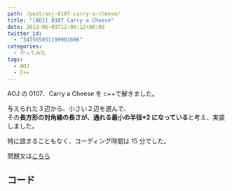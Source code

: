 ```yaml
---
path: /post/aoj-0107-carry-a-cheese/
title: "[AOJ] 0107 Carry a Cheese"
date: 2013-06-09T12:00:12+00:00
twitter_id:
  - "343565051199901696"
categories:
  - やってみた
tags:
  - AOJ
  - C++
---
```


AOJ の 0107、Carry a Cheese を c++で解きました。

与えられた３辺から、小さい２辺を選んで、  
その**長方形の対角線の長さが、通れる最小の半径\*2 になっている**と考え、実装しました。

特に詰まることもなく、コーディング時間は 15 分でした。

問題文は[こちら](http://judge.u-aizu.ac.jp/onlinejudge/description.jsp?id=0107&lang=jp)

<!--more-->

## コード

<script src="https://gist.github.com/Leko/5735539.js"></script>

